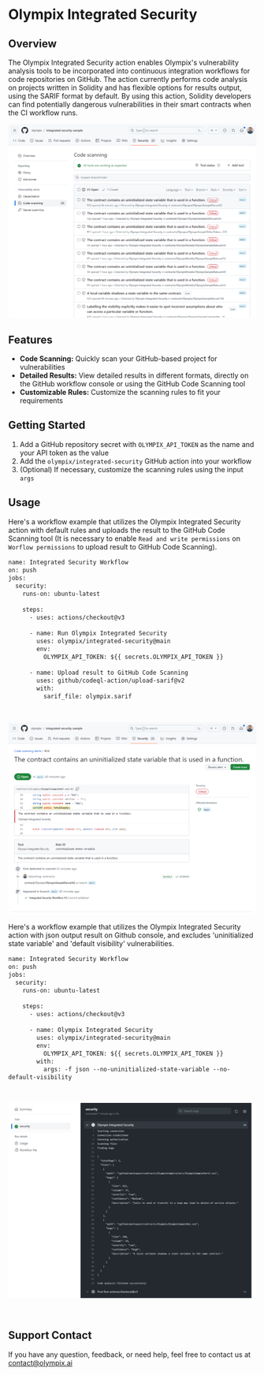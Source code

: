 # Olympix Integrated Security

## Overview

The Olympix Integrated Security action enables Olympix's vulnerability analysis tools to be incorporated into continuous integration workflows for code repositories on GitHub. The action currently performs code analysis on projects written in Solidity and has flexible options for results output, using the SARIF format by default. By using this action, Solidity developers can find potentially dangerous vulnerabilities in their smart contracts when the CI workflow runs.


![vulnerabilities](https://github.com/raphaelcastilhoc/Test-Sample-Smart-Contracts/blob/main/vulnerabilities.PNG)


## Features

- **Code Scanning:** Quickly scan your GitHub-based project for vulnerabilities
- **Detailed Results:** View detailed results in different formats, directly on the GitHub workflow console or using the GitHub Code Scanning tool
- **Customizable Rules:** Customize the scanning rules to fit your requirements

## Getting Started

1. Add a GitHub repository secret with `OLYMPIX_API_TOKEN` as the name and your API token as the value
2. Add the `olympix/integrated-security` GitHub action into your workflow
3. (Optional) If necessary, customize the scanning rules using the input `args`

## Usage

Here's a workflow example that utilizes the Olympix Integrated Security action with default rules and uploads the result to the GitHub Code Scanning tool (It is necessary to enable `Read and write permissions` on `Worflow permissions` to upload result to GitHub Code Scanning).

```shell
name: Integrated Security Workflow
on: push
jobs:
  security:
    runs-on: ubuntu-latest

    steps:
      - uses: actions/checkout@v3
      
      - name: Run Olympix Integrated Security
        uses: olympix/integrated-security@main
        env:
          OLYMPIX_API_TOKEN: ${{ secrets.OLYMPIX_API_TOKEN }}

      - name: Upload result to GitHub Code Scanning
        uses: github/codeql-action/upload-sarif@v2
        with:
          sarif_file: olympix.sarif
```

<br/>

![vulnerabilities_json](https://github.com/raphaelcastilhoc/Test-Sample-Smart-Contracts/blob/main/vulnerability_detail.PNG)

Here's a workflow example that utilizes the Olympix Integrated Security action with json output result on Github console, and excludes 'uninitialized state variable' and 'default visibility' vulnerabilities.

```shell
name: Integrated Security Workflow
on: push
jobs:
  security:
    runs-on: ubuntu-latest
    
    steps:
      - uses: actions/checkout@v3
      
      - name: Olympix Integrated Security
        uses: olympix/integrated-security@main
        env:
          OLYMPIX_API_TOKEN: ${{ secrets.OLYMPIX_API_TOKEN }}
        with:
          args: -f json --no-uninitialized-state-variable --no-default-visibility
```

<br/>

![vulnerabilities](https://github.com/raphaelcastilhoc/Test-Sample-Smart-Contracts/blob/main/vulnerability_json_output.PNG)

<br/>

## Support Contact

If you have any question, feedback, or need help, feel free to contact us at contact@olympix.ai
